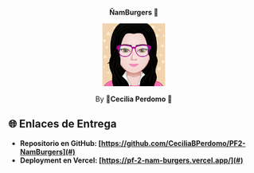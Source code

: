 
<p align="center"><b>ÑamBurgers 🍔</b></p>
<p align="center"><img src="myAvatar.png" width="25%"></p>
<p align="center">By 💛<b>Cecilia Perdomo<b> 💛</p>

## 🌐 Enlaces de Entrega
- **Repositorio en GitHub:** [https://github.com/CeciliaBPerdomo/PF2-NamBurgers](#)
- **Deployment en Vercel:** [https://pf-2-nam-burgers.vercel.app/](#)


